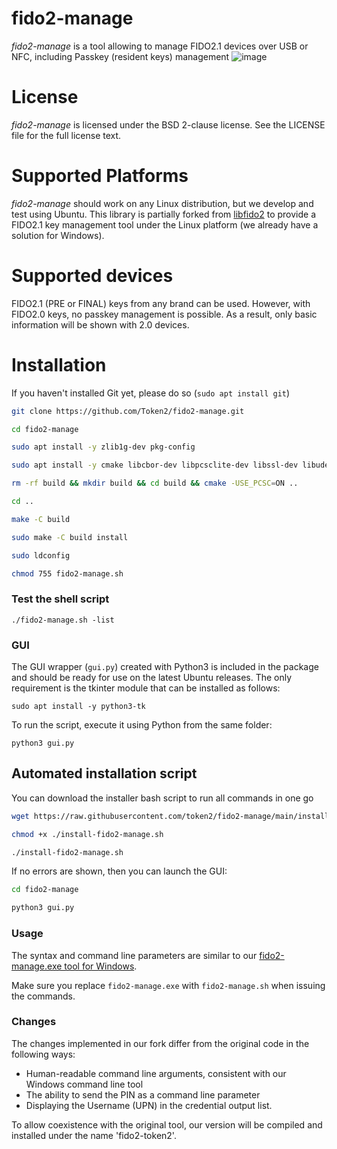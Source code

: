 # fido2-manage
 
*fido2-manage* is a tool allowing to manage  FIDO2.1 devices over USB or NFC, including Passkey (resident keys) management
![image](https://repository-images.githubusercontent.com/803272315/648a5edf-2324-4f45-ba40-089f830a919b)
 
# License

*fido2-manage* is licensed under the BSD 2-clause license. See the LICENSE
file for the full license text.

# Supported Platforms

*fido2-manage* should work on any Linux distribution, but we develop and test using Ubuntu. This library is partially forked from [libfido2](https://github.com/Yubico/libfido2) to provide a FIDO2.1 key management tool under the Linux platform (we already have a solution for Windows).

# Supported devices
FIDO2.1 (PRE or FINAL) keys from any brand can be used. However, with FIDO2.0 keys, no passkey management is possible. As a result, only basic information will be shown with 2.0 devices. 

# Installation
If you haven't installed Git yet, please do so (`sudo apt install git`)

```bash
git clone https://github.com/Token2/fido2-manage.git

cd fido2-manage

sudo apt install -y zlib1g-dev pkg-config

sudo apt install -y cmake libcbor-dev libpcsclite-dev libssl-dev libudev-dev

rm -rf build && mkdir build && cd build && cmake -USE_PCSC=ON ..

cd ..

make -C build

sudo make -C build install

sudo ldconfig

chmod 755 fido2-manage.sh
```

### Test the shell script

`./fido2-manage.sh -list`

 ### GUI
The GUI wrapper (`gui.py`) created with Python3 is included in the package and should be ready for use on the latest Ubuntu releases. The only requirement is the tkinter module that can be installed as follows:

`sudo apt install -y python3-tk`

To run the script, execute it using Python from the same folder:

`python3 gui.py`

 


## Automated installation script
You can download the installer bash script to run all commands in one go
```bash
wget https://raw.githubusercontent.com/token2/fido2-manage/main/install-fido2-manage.sh
```


```bash
chmod +x ./install-fido2-manage.sh 
```
```bash
./install-fido2-manage.sh
```

If no errors are shown, then you can launch the GUI:

```bash
cd fido2-manage
```
```bash
python3 gui.py
```


### Usage ###
The syntax and command line parameters are similar to our  [fido2-manage.exe tool for Windows](https://www.token2.com/site/page/fido2-token-management-tool-fido2-manage-exe).

Make sure you replace `fido2-manage.exe` with `fido2-manage.sh` when issuing the commands.


### Changes ###
The changes implemented in our fork differ from the original code in the following ways:
* Human-readable command line arguments, consistent with our Windows command line tool
* The ability to send the PIN as a command line parameter
* Displaying the Username (UPN) in the credential output list.

To allow coexistence with the original tool, our version will be compiled and installed under the name 'fido2-token2'.
